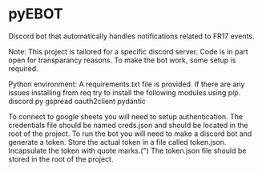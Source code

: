 # pyEBOT
Discord bot that automatically handles notifications related to FR17 events.

Note: This project is tailored for a specific discord server. Code is in part open for transparancy reasons.
To make the bot work, some setup is required.

Python environment:
A requirements.txt file is provided. If there are any issues installing from req try to install the following modules using pip.
discord.py
gspread
oauth2client
pydantic

To connect to google sheets you will need to setup authentication. The credentials file should be named creds.json and should be located in the root of the project.
To run the bot you will need to make a discord bot and generate a token. Store the actual token in a file called token.json. Incapsulate the token with quote marks.(") The token.json file should be stored in the root of the project.
